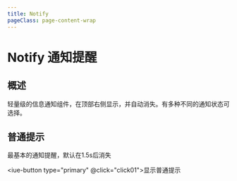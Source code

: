 ```yaml
---
title: Notify
pageClass: page-content-wrap
---
```

# Notify 通知提醒

## 概述
轻量级的信息通知组件，在顶部右侧显示，并自动消失。有多种不同的通知状态可选择。

## 普通提示
最基本的通知提醒，默认在1.5s后消失

<iue-button type="primary" @click="click01">显示普通提示</iue-button>

<script>
import Vue from 'vue'
import Iue from '../../../packages'
Vue.use(Iue)
export default {
    name:'NoticeNotify',
    methods:{
        click01(){
            this.$Notify('通知提醒')
        },
        toggleCode(e){
            var next = e.currentTarget.nextElementSibling;
            console.log(e.currentTarget.nextElementSibling.style.display)
            if(next.style.display=='none' || next.style.display==''){
                next.style.display='block'
            }else{
                 next.style.display='none'
            }
        }
    }
}
</script>
<style lang="less">

</style>